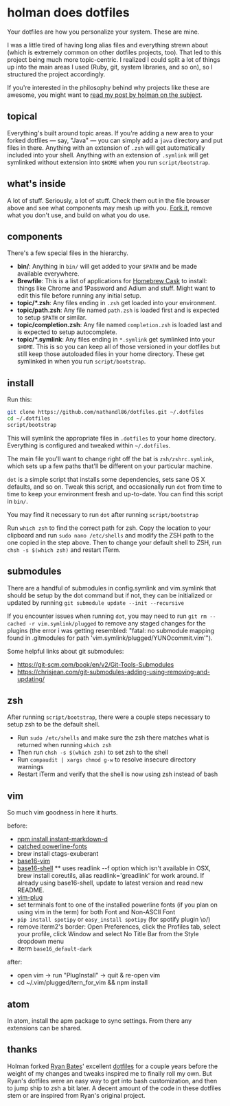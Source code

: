 # holman does dotfiles

Your dotfiles are how you personalize your system. These are mine.

I was a little tired of having long alias files and everything strewn about
(which is extremely common on other dotfiles projects, too). That led to this
project being much more topic-centric. I realized I could split a lot of things
up into the main areas I used (Ruby, git, system libraries, and so on), so I
structured the project accordingly.

If you're interested in the philosophy behind why projects like these are
awesome, you might want to [read my post by holman on the
subject](http://zachholman.com/2010/08/dotfiles-are-meant-to-be-forked/).

## topical

Everything's built around topic areas. If you're adding a new area to your
forked dotfiles — say, "Java" — you can simply add a `java` directory and put
files in there. Anything with an extension of `.zsh` will get automatically
included into your shell. Anything with an extension of `.symlink` will get
symlinked without extension into `$HOME` when you run `script/bootstrap`.

## what's inside

A lot of stuff. Seriously, a lot of stuff. Check them out in the file browser
above and see what components may mesh up with you.
[Fork it](https://github.com/holman/dotfiles/fork), remove what you don't
use, and build on what you do use.

## components

There's a few special files in the hierarchy.

- **bin/**: Anything in `bin/` will get added to your `$PATH` and be made
  available everywhere.
- **Brewfile**: This is a list of applications for [Homebrew Cask](http://caskroom.io) to install: things like Chrome and 1Password and Adium and stuff. Might want to edit this file before running any initial setup.
- **topic/\*.zsh**: Any files ending in `.zsh` get loaded into your
  environment.
- **topic/path.zsh**: Any file named `path.zsh` is loaded first and is
  expected to setup `$PATH` or similar.
- **topic/completion.zsh**: Any file named `completion.zsh` is loaded
  last and is expected to setup autocomplete.
- **topic/\*.symlink**: Any files ending in `*.symlink` get symlinked into
  your `$HOME`. This is so you can keep all of those versioned in your dotfiles
  but still keep those autoloaded files in your home directory. These get
  symlinked in when you run `script/bootstrap`.

## install

Run this:

```sh
git clone https://github.com/nathandl86/dotfiles.git ~/.dotfiles
cd ~/.dotfiles
script/bootstrap
```

This will symlink the appropriate files in `.dotfiles` to your home directory.
Everything is configured and tweaked within `~/.dotfiles`.

The main file you'll want to change right off the bat is `zsh/zshrc.symlink`,
which sets up a few paths that'll be different on your particular machine.

`dot` is a simple script that installs some dependencies, sets sane OS X
defaults, and so on. Tweak this script, and occasionally run `dot` from
time to time to keep your environment fresh and up-to-date. You can find
this script in `bin/`.

You may find it necessary to run `dot` after running `script/bootstrap`

Run `which zsh` to find the correct path for zsh. Copy the location to
your clipboard and run `sudo nano /etc/shells` and modify the ZSH path
to the one copied in the step above. Then to change your default shell
to ZSH, run `chsh -s $(which zsh)` and restart iTerm.

## submodules

There are a handful of submodules in config.symlink and vim.symlink that should be setup by the dot command
but if not, they can be initialized or updated by running `git submodule update --init --recursive`

If you encounter issues when running `dot`, you may need to run `git rm --cached -r vim.symlink/plugged`
to remove any staged changes for the plugins (the error i was getting resembled: "fatal:
no submodule mapping found in .gitmodules for path 'vim.symlink/plugged/YUNOcommit.vim'").

Some helpful links about git submodules:
* https://git-scm.com/book/en/v2/Git-Tools-Submodules
* https://chrisjean.com/git-submodules-adding-using-removing-and-updating/

## zsh

After running `script/bootstrap`, there were a couple steps necessary to setup zsh to be the default shell.

* Run `sudo /etc/shells` and make sure the zsh there matches what is returned when
running `which zsh`
* Then run `chsh -s $(which zsh)` to set zsh to the shell
* Run `compaudit | xargs chmod g-w` to resolve insecure directory warnings
* Restart iTerm and verify that the shell is now using zsh instead of bash

## vim

So much vim goodness in here it hurts.

before:
* [npm install instant-markdown-d](https://www.npmjs.com/package/instant-markdown-d)
* [patched powerline-fonts](https://github.com/powerline/fonts)
* brew install ctags-exuberant
* [base16-vim](https://github.com/chriskempson/base16-vim)
* [base16-shell](https://github.com/chriskempson/base16-shell)
** uses readlink --f option which isn't available in OSX, brew install coreutils, alias readlink='greadlink' for work around. If already using base16-shell, update to latest version and read new README.
* [vim-plug](https://github.com/junegunn/vim-plug)
* set terminals font to one of the installed powerline fonts (if you plan on using vim in the term) for both Font and Non-ASCII Font
* `pip install spotipy` or `easy_install spotipy` (for spotify plugin \o/)
* remove iterm2's border: Open Preferences, click the Profiles tab, select your profile, click Window and select No Title Bar from the Style dropdown menu
* iterm `base16_default-dark`

after:
* open vim -> run "PlugInstall" -> quit & re-open vim
* cd ~/.vim/plugged/tern_for_vim && npm install

## atom

In atom, install the apm package to sync settings. From there any extensions can be shared.

## thanks

Holman forked [Ryan Bates](http://github.com/ryanb)' excellent
[dotfiles](http://github.com/ryanb/dotfiles) for a couple years before the
weight of my changes and tweaks inspired me to finally roll my own. But Ryan's
dotfiles were an easy way to get into bash customization, and then to jump ship
to zsh a bit later. A decent amount of the code in these dotfiles stem or are
inspired from Ryan's original project.

